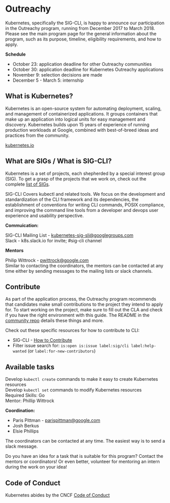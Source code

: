 # Outreachy

Kubernetes, specifically the SIG-CLI, is happy to announce our participation in the Outreachy program, running from December 2017 to March 2018. 
Please see the main program page for the general information about the program, such as its purpose, timeline, eligibility requirements, and how to apply.

**Schedule**

* October 23: application deadline for other Outreachy communities
* October 30: application deadline for Kubernetes Outreachy applications
* November 9: selection decisions are made
* December 5 - March 5: internship

## What is Kubernetes?
Kubernetes is an open-source system for automating deployment, scaling, and management of containerized applications.
It groups containers that make up an application into logical units for easy management and discovery. Kubernetes builds upon 15 years of experience of running production workloads at Google, combined with best-of-breed ideas and practices from the community.

[kubernetes.io](https://kubernetes.io/)

## What are SIGs / What is SIG-CLI?
Kubernetes is a set of projects, each shepherded by a special interest group (SIG). To get a grasp of the projects that we work on, check out the complete [list of SIGs](https://github.com/kubernetes/community/blob/master/sig-list.md).

SIG-CLI Covers kubectl and related tools. We focus on the development and standardization of the CLI framework and its dependencies, the establishment of conventions for writing CLI commands, POSIX compliance, and improving the command line tools from a developer and devops user experience and usability perspective.  

**Commuication:**

SIG-CLI Mailing List - kubernetes-sig-sli@googlegroups.com  
Slack - k8s.slack.io for invite; #sig-cli channel

**Mentors**

Philip Wittrock - pwittrock@google.com  
Similar to contacting the coordinators, the mentors can be contacted at any time either by sending messages to the mailing lists or slack channels.

## Contribute

As part of the application process, the Outreachy program recommends that candidates make small contributions to the project they intend to apply for.
To start working on the project, make sure to fill out the CLA and check if you have the right environment with this guide. The README in the [community repo](https://github.com/kubernetes/community) details these things and more.

Check out these specific resources for how to contribute to CLI: 
* SIG-CLI - [How to Contribute](https://github.com/kubernetes/community/blob/master/sig-cli/CONTRIBUTING.md)
* Filter issue search for: `is:open is:issue label:sig/cli label:help-wanted` (or `label:for-new-contributors`)  

## Available tasks

Develop `kubectl create` commands to make it easy to create Kubernetes resources  
Develop `kubectl set` commands to modify Kubernetes resources  
Required Skills: Go  
Mentor: Phillip Wittrock

**Coordination:**

* Paris Pittman - parispittman@google.com
* Josh Berkus
* Elsie Phillips

The coordinators can be contacted at any time. The easiest way is to send a slack message.

Do you have an idea for a task that is suitable for this program? Contact the mentors or coordinators! Or even better, volunteer for mentoring an intern during the work on your idea!

## Code of Conduct
Kubernetes abides by the CNCF [Code of Conduct](https://github.com/cncf/foundation/blob/master/code-of-conduct.md)
